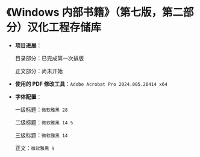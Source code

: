 # 《Windows 内部书籍》（第七版，第二部分）汉化工程存储库

- **项目进展**：

   目录部分：已完成第一次排版
   
   正文部分：尚未开始

- **使用的 PDF 修改工具**：`Adobe Acrobat Pro 2024.005.20414 x64`

- **字体配置**：

  一级标题：`微软雅黑 28`
  
  二级标题：`微软雅黑 14.5`
  
  三级标题：`微软雅黑 14`
  
  正文：`微软雅黑 9`
